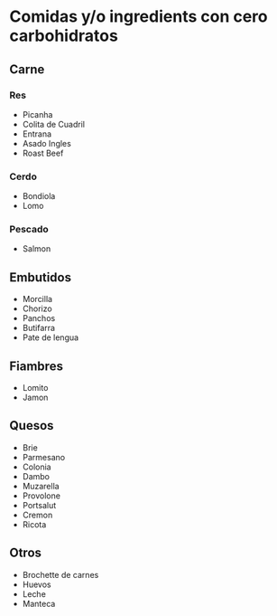 # Comidas y/o ingredients con cero carbohidratos

## Carne
### Res
- Picanha
- Colita de Cuadril
- Entrana
- Asado Ingles
- Roast Beef

### Cerdo
- Bondiola
- Lomo

### Pescado
- Salmon

## Embutidos
- Morcilla
- Chorizo
- Panchos
- Butifarra
- Pate de lengua

## Fiambres
- Lomito
- Jamon

## Quesos
- Brie
- Parmesano
- Colonia
- Dambo
- Muzarella
- Provolone
- Portsalut
- Cremon
- Ricota

## Otros
- Brochette de carnes
- Huevos
- Leche
- Manteca
